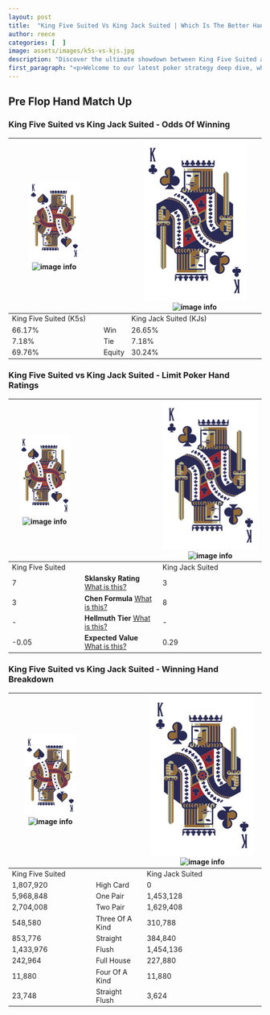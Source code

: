 ```yaml
---
layout: post
title:  "King Five Suited Vs King Jack Suited | Which Is The Better Hand In Poker? A Complete Guide"
author: reece
categories: [  ]
image: assets/images/k5s-vs-kjs.jpg
description: "Discover the ultimate showdown between King Five Suited and King Jack Suited in poker! Uncover the odds, strategies, and scenarios where one hand triumphs over the other. Get ready to up your poker game with this thrilling analysis."
first_paragraph: "<p>Welcome to our latest poker strategy deep dive, where we're pitting two distinct hands against each other in a high-stakes showdown: King Five Suited vs King Jack Suited.</p><p>In the dynamic world of poker, every decision counts, and knowing which hand holds the upper hand is key to your success at the table.</p><p>In this article, we'll dissect these two hands, explore the scenarios where one dominates the other, and equip you with the knowledge to make strategic choices that can tip the odds in your favor.</p><p>Get ready to unravel the intriguing dynamics of these poker hands and elevate your game to new heights.</p>"
---
```




[comment]: # (sp0)

## Pre Flop Hand Match Up

<div class="table hand-ratings" markdown="1"> 



### King Five Suited vs King Jack Suited - Odds Of Winning


    
| ![image info](assets/images/hand1/K.png) ![image info](assets/images/hand1/5s.png) |  | ![image info](assets/images/hand2/K.png) ![image info](assets/images/hand2/Js.png) |
| -------- | -------- | -------- |
| King Five Suited (K5s) |  | King Jack Suited (KJs) |
| 66.17% | Win | 26.65% |
| 7.18% | Tie | 7.18% |
| 69.76% | Equity | 30.24% |




[comment]: # (sp1)



### King Five Suited vs King Jack Suited - Limit Poker Hand Ratings


    
| ![image info](assets/images/hand1/K.png) ![image info](assets/images/hand1/5s.png) |  | ![image info](assets/images/hand2/K.png) ![image info](assets/images/hand2/Js.png) |
| -------- | -------- | -------- |
| King Five Suited |  | King Jack Suited |
| 7 | **Sklansky Rating** [What is this?](/sklansky-rating-explained) | 3 |
| 3 | **Chen Formula** [What is this?](/chen-formula-explained) | 8 |
| - | **Hellmuth Tier** [What is this?](/Hellmuth-tier-explained) | - |
| -0.05 | **Expected Value** [What is this?](/expected-value-explained) | 0.29 |




[comment]: # (sp2)



### King Five Suited vs King Jack Suited - Winning Hand Breakdown


    
| ![image info](assets/images/hand1/K.png) ![image info](assets/images/hand1/5s.png) |  | ![image info](assets/images/hand2/K.png) ![image info](assets/images/hand2/Js.png) |
| -------- | -------- | -------- |
| King Five Suited |  | King Jack Suited |
| 1,807,920 | High Card | 0 |
| 5,968,848 | One Pair | 1,453,128 |
| 2,704,008 | Two Pair | 1,629,408 |
| 548,580 | Three Of A Kind | 310,788 |
| 853,776 | Straight | 384,840 |
| 1,433,976 | Flush | 1,454,136 |
| 242,964 | Full House | 227,880 |
| 11,880 | Four Of A Kind | 11,880 |
| 23,748 | Straight Flush | 3,624 |




[comment]: # (sp3)



</div>

[comment]: # (sp4)



[comment]: # (sp5)

